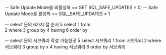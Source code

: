 -- Safe Update Mode를 비활성화 == SET SQL_SAFE_UPDATES = 0;
--  Safe Update Mode를 활성화 == SQL_SAFE_UPDATES = 1

-- select 문의 6가지 절 순서
5 select
1 from  
2 where 
3 group by
4 having
6 order by

-- select 문의 서브쿼리 작성 가능한곳
5 select   서브쿼리
1 from     서브쿼리
2 where    서브쿼리
3 group by   x
4 having   서브쿼리
6 order by 서브쿼리